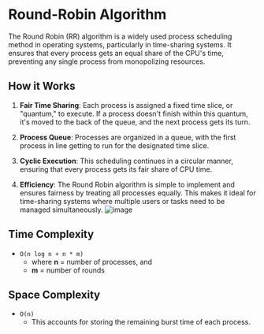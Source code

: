 # Round-Robin Algorithm

The Round Robin (RR) algorithm is a widely used process scheduling method in operating systems, particularly in time-sharing systems. It ensures that every process gets an equal share of the CPU's time, preventing any single process from monopolizing resources.

## How it Works

1. **Fair Time Sharing**: Each process is assigned a fixed time slice, or "quantum," to execute. If a process doesn't finish within this quantum, it's moved to the back of the queue, and the next process gets its turn.
  
2. **Process Queue**: Processes are organized in a queue, with the first process in line getting to run for the designated time slice.

3. **Cyclic Execution**: This scheduling continues in a circular manner, ensuring that every process gets its fair share of CPU time.

4. **Efficiency**: The Round Robin algorithm is simple to implement and ensures fairness by treating all processes equally. This makes it ideal for time-sharing systems where multiple users or tasks need to be managed simultaneously.
![image](https://github.com/user-attachments/assets/67581a8c-91a8-4d33-aa4c-57ef4ca30cdb)
## Time Complexity
- `O(n log n + n * m)`  
  - where **n** = number of processes, and  
  - **m** = number of rounds

## Space Complexity
- `O(n)`  
  - This accounts for storing the remaining burst time of each process.
